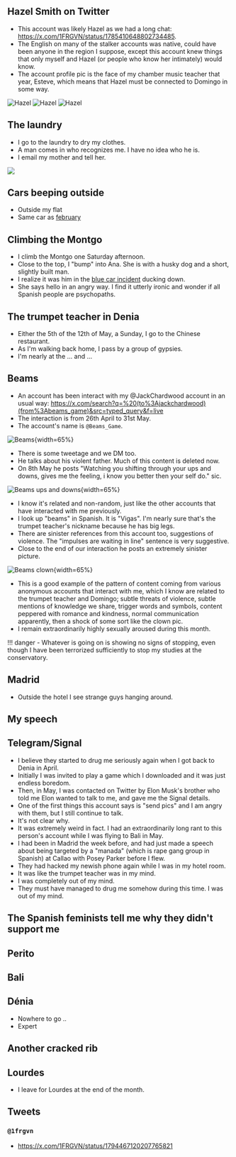 ## Hazel Smith on Twitter

- This account was likely Hazel as we had a long chat: https://x.com/1FRGVN/status/1785410648802734485.
- The English on many of the stalker accounts was native, could have been anyone in the region I suppose, except this account knew things that only myself and Hazel (or people who know her intimately) would know.
- The account profile pic is the face of my chamber music teacher that year, Esteve, which means that Hazel must be connected to Domingo in some way.

![Hazel](../../content/images/threats/hazel/choral-symphony.png)
![Hazel](../../content/images/threats/hazel/choral-symphony-thread-1.png)
![Hazel](../../content/images/threats/hazel/choral-symphony-thread-2.png)

## The laundry

- I go to the laundry to dry my clothes.
- A man comes in who recognizes me. I have no idea who he is.
- I email my mother and tell her.

![](../../content/images/laundry-man.png)

## Cars beeping outside

- Outside my flat
- Same car as [february](january.md#threatening-men-outside)

## Climbing the Montgo

- I climb the Montgo one Saturday afternoon.
- Close to the top, I "bump" into Ana. She is with a husky dog and a short, slightly built man.
- I realize it was him in the [blue car incident](../2023/november.md#ana-in-the-blue-van) ducking down.
- She says hello in an angry way. I find it utterly ironic and wonder if all Spanish people are psychopaths.

## The trumpet teacher in Denia

- Either the 5th of the 12th of May, a Sunday, I go to the Chinese restaurant.
- As I'm walking back home, I pass by a group of gypsies.
- I'm nearly at the ... and ...

## Beams

- An account has been interact with my @JackChardwood account in an usual way: https://x.com/search?q=%20(to%3Ajackchardwood)(from%3Abeams_game)&src=typed_query&f=live
- The interaction is from 26th April to 31st May.
- The account's name is `@Beams_Game`.

![Beams](../../content/images/beams-games.png){width=65%}

- There is some tweetage and we DM too.
- He talks about his violent father. Much of this content is deleted now.
- On 8th May he posts "Watching you shifting through your ups and downs, gives me the feeling, i know you better then your self do." sic.

![Beams ups and downs](../../content/tweets/beams-ups-and-downs.png){width=65%}

- I know it's related and non-random, just like the other accounts that have interacted with me previously.
- I look up "beams" in Spanish. It is "Vigas". I'm nearly sure that's the trumpet teacher's nickname because he has big legs.
- There are sinister references from this account too, suggestions of violence. The "impulses are waiting in line" sentence is very suggestive.
- Close to the end of our interaction he posts an extremely sinister picture.

![Beams clown](../../content/tweets/beams-clown.png){width=65%}

- This is a good example of the pattern of content coming from various anonymous accounts that interact with me, which I know are related to the trumpet teacher and Domingo; subtle threats of violence, subtle mentions of knowledge we share, trigger words and symbols, content peppered with romance and kindness, normal communication apparently, then a shock of some sort like the clown pic.
- I remain extraordinarily highly sexually aroused during this month.

!!! danger
    - Whatever is going on is showing no signs of stopping, even though I have been terrorized sufficiently to stop my studies at the conservatory.

## Madrid

- Outside the hotel I see strange guys hanging around.

## My speech

## Telegram/Signal

- I believe they started to drug me seriously again when I got back to Denia in April.
- Initially I was invited to play a game which I downloaded and it was just endless boredom.
- Then, in May, I was contacted on Twitter by Elon Musk's brother who told me Elon wanted to talk to me, and gave me the Signal details.
- One of the first things this account says is "send pics" and I am angry with them, but I still continue to talk.
- It's not clear why.
- It was extremely weird in fact. I had an extraordinarily long rant to this person's account while I was flying to Bali in May.
- I had been in Madrid the week before, and had just made a speech about being targeted by a "manada" (which is rape gang group in Spanish) at Callao with Posey Parker before I flew.
- They had hacked my newish phone again while I was in my hotel room.
- It was like the trumpet teacher was in my mind.
- I was completely out of my mind.
- They must have managed to drug me somehow during this time. I was out of my mind.

## The Spanish feminists tell me why they didn't support me

## Perito

## Bali

## Dénia

- Nowhere to go ..
- Expert

## Another cracked rib

## Lourdes

- I leave for Lourdes at the end of the month.

## Tweets

### `@1frgvn`

- https://x.com/1FRGVN/status/1794467120207765821